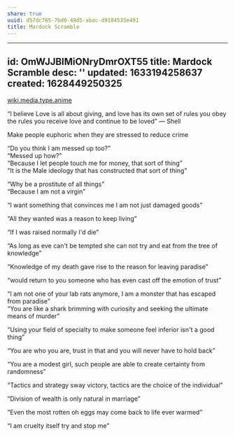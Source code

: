 ```yaml
---
share: true
uuid: d57dc765-7bd0-49d5-abac-d9184535e491
title: Mardock Scramble
---
```

---
id: OmWJJBIMiONryDmrOXT55
title: Mardock Scramble
desc: ''
updated: 1633194258637
created: 1628449250325
---
[wiki.media.type.anime](/a0b15bdd-022a-4893-b12a-db25bfb5e041)

“I believe Love is all about giving, and love has its own set of rules you obey the rules you receive love and continue to be loved” — Shell

Make people euphoric when they are stressed to reduce crime

“Do you think I am messed up too?”  
“Messed up how?”  
“Because I let people touch me for money, that sort of thing”  
“It is the Male ideology that has constructed that sort of thing”

“Why be a prostitute of all things”  
“Because I am not a virgin”

“I want something that convinces me I am not just damaged goods”

“All they wanted was a reason to keep living”

“If I was raised normally I'd die”

“As long as eve can't be tempted she can not try and eat from the tree of knowledge”

“Knowledge of my death gave rise to the reason for leaving paradise”

“would return to you someone who has even cast off the emotion of trust”

“I am not one of your lab rats anymore, I am a monster that has escaped from paradise”  
“You are like a shark brimming with curiosity and seeking the ultimate means of murder”

“Using your field of specialty to make someone feel inferior isn't a good thing”

“You are who you are, trust in that and you will never have to hold back”

“You are a modest girl, such people are able to create certainty from randomness”

“Tactics and strategy sway victory, tactics are the choice of the individual”

“Division of wealth is only natural in marriage”

“Even the most rotten oh eggs may come back to life ever warmed”

“I am cruelty itself try and stop me”
